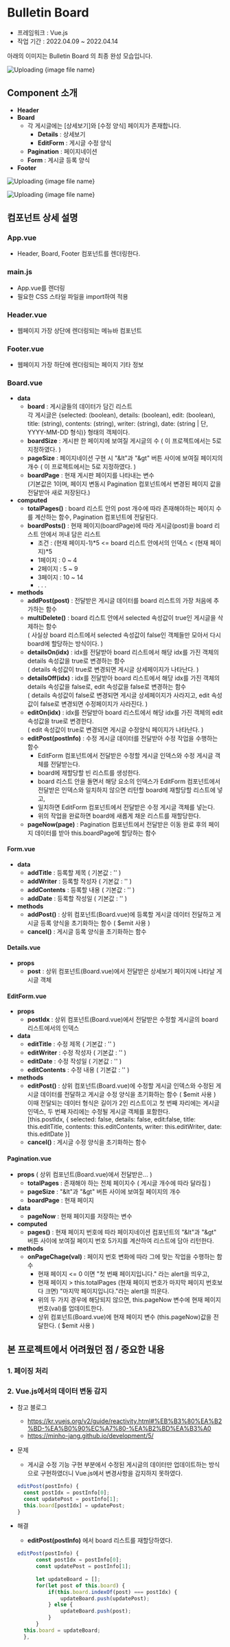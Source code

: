 # Bulletin Board 

* 프레임워크 : Vue.js
* 작업 기간 : 2022.04.09 ~ 2022.04.14

아래의 이미지는 Bulletin Board 의 최종 완성 모습입니다.

![Uploading {image file name}](https://velog.velcdn.com/images/savin/post/ed81b6c0-1bb4-4c09-bb0b-157d565e8799/image.png)

## Component 소개
* **Header**
* **Board**
  * 각 게시글에는 [상세보기]와 [수정 양식] 페이지가 존재합니다.
    * **Details** : 상세보기
    * **EditForm** : 게시글 수정 양식
  * **Pagination** : 페이지네이션
  * **Form** : 게시글 등록 양식
* **Footer**

![Uploading {image file name}](https://velog.velcdn.com/images/savin/post/7905eec1-2ea5-4a58-a866-77115ca9169c/image.png)

![Uploading {image file name}](https://velog.velcdn.com/images/savin/post/16b28e91-25b5-43d3-b687-ea41d9fbb770/image.png)

## 컴포넌트 상세 설명
### App.vue
* Header, Board, Footer 컴포넌트를 렌더링한다.

### main.js
* App.vue를 렌더링
* 필요한 CSS 스타일 파일을 import하여 적용

### Header.vue
* 웹페이지 가장 상단에 렌더링되는 메뉴바 컴포넌트

### Footer.vue
* 웹페이지 가장 하단에 렌더링되는 페이지 기타 정보

### Board.vue
* **data**
  * **board** : 게시글들의 데이터가 담긴 리스트<br/>
    각 게시글은 {selected: (boolean), details: (boolean), edit: (boolean), title: (string), contents: (string), writer: (string), date: (string | 단, YYYY-MM-DD 형식)} 형태의 객체이다.
  * **boardSize** : 게시판 한 페이지에 보여질 게시글의 수 ( 이 프로젝트에서는 5로 지정하였다. )
  * **pageSize** : 페이지네이션 구현 시 "&lt"과 "&gt" 버튼 사이에 보여질 페이지의 개수 ( 이 프로젝트에서는 5로 지정하였다. )
  * **boardPage** : 현재 게시판 페이지를 나타내는 변수<br/>
    (기본값은 1이며, 페이지 변동시 Pagination 컴포넌트에서 변경된 페이지 값을 전달받아 새로 저장된다.)
* **computed**
  * **totalPages()** : board 리스트 안의 post 개수에 따라 존재해야하는 페이지 수를 계산하는 함수, Pagination 컴포넌트에 전달된다.
  * **boardPosts()** : 현재 페이지(boardPage)에 따라 게시글(post)을 board 리스트 안에서 꺼내 담은 리스트
    * 조건 : (현재 페이지-1)*5 <= board 리스트 안에서의 인덱스 < (현재 페이지)*5
    * 1페이지 : 0 ~ 4
    * 2페이지 : 5 ~ 9
    * 3페이지 : 10 ~ 14
    * . . .
* **methods**
  * **addPost(post)** : 전달받은 게시글 데이터를 board 리스트의 가장 처음에 추가하는 함수
  * **multiDelete()** : board 리스트 안에서 selected 속성값이 true인 게시글을 삭제하는 함수<br/>
    ( 사실상 board 리스트에서 selected 속성값이 false인 객체들만 모아서 다시 board에 할당하는 방식이다. )
  * **detailsOn(idx)** : idx를 전달받아 board 리스트에서 해당 idx를 가진 객체의 details 속성값을 true로 변경하는 함수<br/>
    ( details 속성값이 true로 변경되면 게시글 상세페이지가 나타난다. )
  * **detailsOff(idx)** : idx를 전달받아 board 리스트에서 해당 idx를 가진 객체의 details 속성값을 false로, edit 속성값을 false로 변경하는 함수<br/>
    ( details 속성값이 false로 변경되면 게시글 상세페이지가 사라지고, edit 속성값이 false로 변경되면 수정페이지가 사라진다. )
  * **editOn(idx)** : idx를 전달받아 board 리스트에서 해당 idx를 가진 객체의 edit 속성값을 true로 변경한다.<br/>
    ( edit 속성값이 true로 변경되면 게시글 수정양식 페이지가 나타난다. )
  * **editPost(postInfo)** : 수정 게시글 데이터를 전달받아 수정 작업을 수행하는 함수
    * EditForm 컴포넌트에서 전달받은 수정할 게시글 인덱스와 수정 게시글 객체를 전달받는다.
    * board에 재할당할 빈 리스트를 생성한다.
    * board 리스트 안을 돌면서 해당 요소의 인덱스가 EditForm 컴포넌트에서 전달받은 인덱스와 일치하지 않으면 리턴할 board에 재할당할 리스트에 넣고,
    * 일치하면 EditForm 컴포넌트에서 전달받은 수정 게시글 객체를 넣는다.
    * 위의 작업을 완료하면 board에 새롭게 채운 리스트를 재할당한다.
  * **pageNow(page)** : Pagination 컴포넌트에서 전달받은 이동 완료 후의 페이지 데이터를 받아 this.boardPage에 할당하는 함수

#### Form.vue
* **data**
  * **addTitle** : 등록할 제목 ( 기본값 : '' )
  * **addWriter** : 등록할 작성자 ( 기본값 : '' )
  * **addContents** : 등록할 내용 ( 기본값 : '' )
  * **addDate** : 등록할 작성일 ( 기본값 : '' )
* **methods**
  * **addPost()** : 상위 컴포넌트(Board.vue)에 등록할 게시글 데이터 전달하고 게시글 등록 양식을 초기화하는 함수 ( $emit 사용 )
  * **cancel()** : 게시글 등록 양식을 초기화하는 함수

#### Details.vue
* **props**
  * **post** : 상위 컴포넌트(Board.vue)에서 전달받은 상세보기 페이지에 나타날 게시글 객체

#### EditForm.vue
* **props**
  * **postIdx** : 상위 컴포넌트(Board.vue)에서 전달받은 수정할 게시글의 board 리스트에서의 인덱스
* **data**
  * **editTitle** : 수정 제목 ( 기본값 : '' )
  * **editWriter** : 수정 작성자 ( 기본값 : '' )
  * **editDate** : 수정 작성일 ( 기본값 : '' )
  * **editContents** : 수정 내용 ( 기본값 : '' )
* **methods**
  * **editPost()** : 상위 컴포넌트(Board.vue)에 수정할 게시글 인덱스와 수정된 게시글 데이터를 전달하고 게시글 수정 양식을 초기화하는 함수 ( $emit 사용 )<br/>
    이때 전달되는 데이터 형식은 길이가 2인 리스트이고 첫 번째 자리에는 게시글 인덱스, 두 번째 자리에는 수정될 게시글 객체를 포함한다.<br/>
    [this.postIdx, { selected: false, details: false, edit:false, title: this.editTitle, contents: this.editContents, writer: this.editWriter, date: this.editDate }]
  * **cancel()** : 게시글 수정 양식을 초기화하는 함수

#### Pagination.vue
* **props** ( 상위 컴포넌트(Board.vue)에서 전달받은... )
  * **totalPages** : 존재해야 하는 전체 페이지수 ( 게시글 개수에 따라 달라짐 )
  * **pageSize** : "&lt"과 "&gt" 버튼 사이에 보여질 페이지의 개수
  * **boardPage** : 현재 페이지
* **data**
  * **pageNow** : 현재 페이지를 저장하는 변수
* **computed**
  * **pages()** : 현재 페이지 번호에 따라 페이지네이션 컴포넌트의 "&lt"과 "&gt" 버튼 사이에 보여질 페이지 번호 5가지를 계산하여 리스트에 담아 리턴한다.
* **methods**
  * **onPageChage(val)** : 페이지 번호 변화에 따라 그에 맞는 작업을 수행하는 함수
    * 현재 페이지 <= 0 이면 "첫 번째 페이지입니다." 라는 alert을 띄우고,
    * 현재 페이지 > this.totalPages (현재 페이지 번호가 마지막 페이지 번호보다 크면) "마지막 페이지입니다."라는 alert을 띄운다.
    * 위의 두 가지 경우에 해당되지 않으면, this.pageNow 변수에 현재 페이지 번호(val)를 업데이트한다.
    * 상위 컴포넌트(Board.vue)에 현재 페이지 변수 (this.pageNow)값을 전달한다. ( $emit 사용 )


## 본 프로젝트에서 어려웠던 점 / 중요한 내용
### 1. 페이징 처리
### 2. Vue.js에서의 데이터 변동 감지
* 참고 블로그
  * https://kr.vuejs.org/v2/guide/reactivity.html#%EB%B3%80%EA%B2%BD-%EA%B0%90%EC%A7%80-%EA%B2%BD%EA%B3%A0
  * https://minho-jang.github.io/development/5/
* 문제
  * 게시글 수정 기능 구현 부분에서 수정된 게시글의 데이터만 업데이트하는 방식으로 구현하였더니 Vue.js에서 변경사항을 감지하지 못하였다.
  ```javascript
  editPost(postInfo) {
    const postIdx = postInfo[0];
    const updatePost = postInfo[1];
    this.board[postIdx] = updatePost;
  }
  ```
* 해결 
  * **editPost(postInfo)** 에서 board 리스트를 재할당하였다.
  
  ```javascript
  editPost(postInfo) {
		const postIdx = postInfo[0];
		const updatePost = postInfo[1];
		
		let updateBoard = [];
		for(let post of this.board) {
			if(this.board.indexOf(post) === postIdx) {
				updateBoard.push(updatePost);
			} else {
				updateBoard.push(post);
			}
		}
    this.board = updateBoard;
	},
  ```
